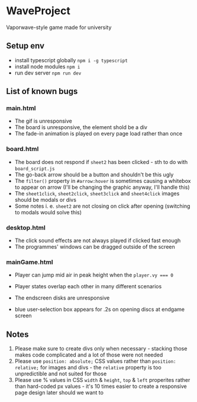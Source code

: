 # WaveProject
Vaporwave-style game made for university

## Setup env
- install typescript globally `npm i -g typescript`
- install node modules `npm i`
- run dev server `npm run dev`

## List of known bugs

### main.html
- The gif is unresponsive
- The board is unresponsive, the element shold be a div
- The fade-in animation is played on every page load rather than once

### board.html
- The board does not respond if `sheet2` has been clicked - sth to do with `board_script.js`
- The go-back arrow should be a button and shouldn't be this ugly
- The `filter()` property in `#arrow:hover` is sometimes causing a whitebox to appear on arrow (I'll be changing the graphic anyway, I'll handle this)
- The `sheet1click`, `sheet2click`, `sheet3click` and `sheet4click` images should be modals or divs 
- Some notes i. e. `sheet2` are not closing on click after opening (switching to modals would solve this)

### desktop.html
- The click sound effects are not always played if clicked fast enough
- The programmes' windows can be dragged outside of the screen

### mainGame.html
- Player can jump mid air in peak height when the `player.vy === 0`
- Player states overlap each other in many different scenarios
- The endscreen disks are unresponsive

- blue user-selection box appears for .2s on opening discs at endgame screen


## Notes
1. Please make sure to create divs only when necessary - stacking those makes code complicated and a lot of those were not needed
2. Please use `position: absolute;` CSS values rather than `position: relative;` for images and divs - the `relative` property is too unpredictible and not suited for those
3. Please use % values in CSS `width` & `height`, `top` & `left` properites rather than hard-coded px values - it's 10 times easier to create a responsive page design later should we want to
